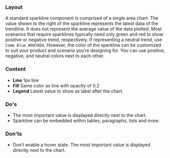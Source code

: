 ### Layout

A standard sparkline component is comprised of a single area chart. The value shown to the right of the sparkline represents the latest data of the trendline. It does not represent the average value of the data plotted. Most scenarios that require sparklines typically need only green and red to show positive or negative trend, respectively. If representing a neutral trend, use `Comm Blue #0078D4`. However, the color of the sparkline can be customized to suit your product and scenario you’re designing for. You can use positive, negative, and neutral colors next to each other.

### Content

- **Line** 1px line
- **Fill** Same color as line with opacity of 0.2
- **Legend** Latest value to show as label after the chart.

### Do's

- The most important value is displayed directly next to the chart.
- Sparkline can be embedded within tables, paragraphs, lists and more.

### Don'ts

- Don’t enable a hover state. The most important value is displayed directly next to the chart.
